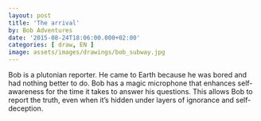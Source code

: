 ```yaml
---
layout: post
title: 'The arrival'
by: Bob Adventures
date: '2015-08-24T18:06:00.000+02:00'
categories: [ draw, EN ]
image: assets/images/drawings/bob_subway.jpg
---
```


Bob is a plutonian reporter. He came to Earth because he was bored and had nothing better to do. Bob has a magic microphone that enhances self-awareness for the time it takes to answer his questions. This allows Bob to report the truth, even when it’s hidden under layers of ignorance and self-deception.
